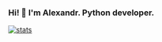 ### Hi! 👋 I'm Alexandr. Python developer.

[![stats](https://github-readme-stats.vercel.app/api/top-langs/?username=AlexMinVrn&langs_count=8&layout=compact&theme=calm&show_icons=true&hide=Procfile)](https://github.com/anuraghazra/github-readme-stats)
